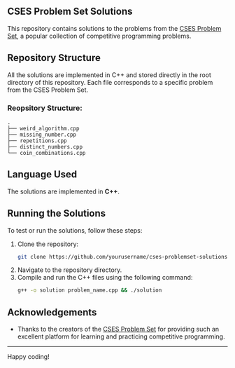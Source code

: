  ## CSES Problem Set Solutions

This repository contains solutions to the problems from the [CSES Problem Set](https://cses.fi/problemset/), a popular collection of competitive programming problems.

## Repository Structure

All the solutions are implemented in C++ and stored directly in the root directory of this repository. Each file corresponds to a specific problem from the CSES Problem Set.

### Reopsitory Structure:
```
.
├── weird_algorithm.cpp
├── missing_number.cpp
├── repetitions.cpp
├── distinct_numbers.cpp
└── coin_combinations.cpp
```

## Language Used

The solutions are implemented in **C++**.

## Running the Solutions

To test or run the solutions, follow these steps:

1. Clone the repository:
   ```bash
   git clone https://github.com/yourusername/cses-problemset-solutions.git
   ```
2. Navigate to the repository directory.
3. Compile and run the C++ files using the following command:
   ```bash
   g++ -o solution problem_name.cpp && ./solution
   ```

## Acknowledgements

- Thanks to the creators of the [CSES Problem Set](https://cses.fi/problemset/) for providing such an excellent platform for learning and practicing competitive programming.

---

Happy coding!
